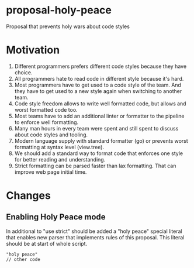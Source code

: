 # proposal-holy-peace

Proposal that prevents holy wars about  code styles

# Motivation

1. Different programmers prefers different code styles because they have choice.
2. All programmers hate to read code in different style because it's hard.
3. Most programmers have to get used to a code style of the team. And they have to get used to a new style again when switching to another team.
4. Code style freedom allows to write well formatted code, but allows and worst formatted code too.
5. Most teams have to add an additional linter or formatter to the pipeline to enforce well formatting.
6. Many man hours in every team were spent and still spent to discuss about code styles and tooling.
7. Modern language supply with standard formatter (go) or prevents worst formatting at syntax level (view.tree).
8. We should add a standard way to format code that enforces one style for better reading and understanding.
9. Strict formatting can be parsed faster than lax formatting. That can improve web page initial time.

# Changes

## Enabling Holy Peace mode

In additional to "use strict" should be added a "holy peace" special literal that enables new parser that implements rules of this proposal. This literal should be at start of whole script.

```
"holy peace"
// other code
```

